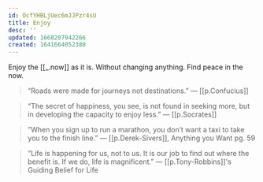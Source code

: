 ```yaml
---
id: OcfYHBLjUec6mJJPzr4sU
title: Enjoy
desc: ''
updated: 1668207942266
created: 1641664052380
---
```


Enjoy the [[_.now]] as it is. Without changing anything. Find peace in the now. 

> “Roads were made for journeys not destinations.” — [[p.Confucius]]

> “The secret of happiness, you see, is not found in seeking more, but in developing the capacity to enjoy less.”  — [[p.Socrates]]

> ”When you sign up to run a marathon, you don’t want a taxi to take you to the finish line.” — [[p.Derek-Sivers]], Anything you Want pg. 59

> “Life is happening for us, not to us. It is our job to find out where the benefit is. If we do, life is magnificent.” — [[p.Tony-Robbins]]'s Guiding Belief for Life